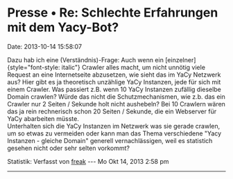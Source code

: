 Presse • Re: Schlechte Erfahrungen mit dem Yacy-Bot?
====================================================

Date: 2013-10-14 15:58:07

Dazu hab ich eine (Verständnis)-Frage: Auch wenn ein
[einzelner]{style="font-style: italic"} Crawler alles macht, um nicht
unnötig viele Request an eine Internetseite abzusetzen, wie sieht das im
YaCy Netzwerk aus? Hier gibt es ja theoretisch unzählige YaCy Instanzen,
jede für sich mit einem Crawler. Was passiert z.B. wenn 10 YaCy
Instanzen zufällig dieselbe Domain crawlen? Würde das nicht die
Schutzmechanismen, wie z.b. das ein Crawler nur 2 Seiten / Sekunde holt
nicht aushebeln? Bei 10 Crawlern wären das ja rein rechnerisch schon 20
Seiten / Sekunde, die ein Webserver für YaCy abarbeiten müsste.\
Unterhalten sich die YaCy Instanzen im Netzwerk was sie gerade crawlen,
um so etwas zu vermeiden oder kann man das Thema verschiedene \"Yacy
Instanzen - gleiche Domain\" generell vernachlässigen, weil es
statistich gesehen nicht oder sehr selten vorkommt?

Statistik: Verfasst von
[freak](http://forum.yacy-websuche.de/memberlist.php?mode=viewprofile&u=9007)
--- Mo Okt 14, 2013 2:58 pm

------------------------------------------------------------------------
